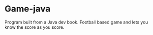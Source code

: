 # Game-java
Program built from a Java dev book. Football based game and lets you know the score as you score.
